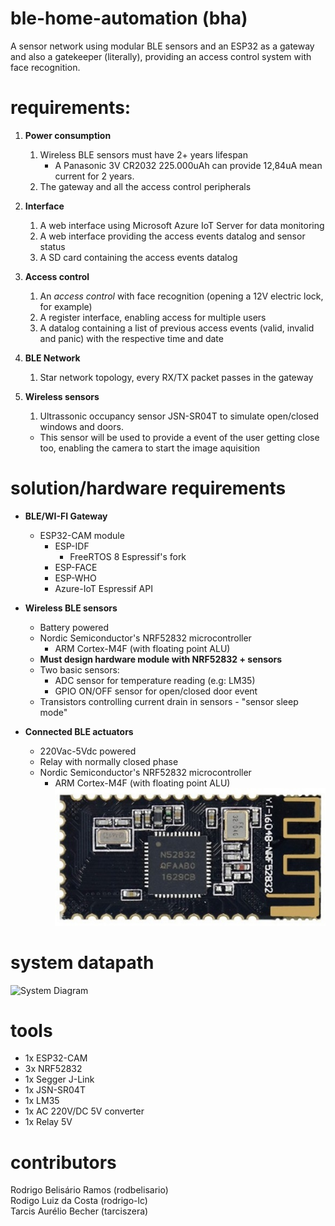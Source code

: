 # ble-home-automation (bha)
A sensor network using modular BLE sensors and an ESP32 as a gateway and also a gatekeeper (literally), providing an access control system with face recognition.

# requirements:
1. **Power consumption**
    1. Wireless BLE sensors must have 2+ years lifespan
        - A Panasonic 3V CR2032 225.000uAh can provide 12,84uA mean current for 2 years.
    2. The gateway and all the access control peripherals
    
2. **Interface**
    1. A web interface using Microsoft Azure IoT Server for data monitoring
    2. A web interface providing the access events datalog and sensor status
    3. A SD card containing the access events datalog
    
3. **Access control**
    1. An *access control* with face recognition (opening a 12V electric lock, for example)
    2. A register interface, enabling access for multiple users
    3. A datalog containing a list of previous access events (valid, invalid and panic) with the respective time and date
    
4. **BLE Network**
    1. Star network topology, every RX/TX packet passes in the gateway

5. **Wireless sensors**
    1. Ultrassonic occupancy sensor JSN-SR04T to simulate open/closed windows and doors.
      - This sensor will be used to provide a event of the user getting close too, enabling the camera to start the image aquisition
           
# solution/hardware requirements
* **BLE/WI-FI Gateway**
  - ESP32-CAM module
    - ESP-IDF
      - FreeRTOS 8 Espressif's fork
    - ESP-FACE
    - ESP-WHO
    - Azure-IoT Espressif API
    
* **Wireless BLE sensors**
  - Battery powered
  - Nordic Semiconductor's NRF52832 microcontroller
    - ARM Cortex-M4F (with floating point ALU)
  - **Must design hardware module with NRF52832 + sensors**
  - Two basic sensors:
    - ADC sensor for temperature reading (e.g: LM35)
    - GPIO ON/OFF sensor for open/closed door event
  - Transistors controlling current drain in sensors - "sensor sleep mode"
* **Connected BLE actuators**
  - 220Vac-5Vdc powered
  - Relay with normally closed phase
  - Nordic Semiconductor's NRF52832 microcontroller
    - ARM Cortex-M4F (with floating point ALU)
    ![NRF52832 module](docs/img/nrf52832_module.jpg)

# system datapath
  ![System Diagram](https://i.imgur.com/wHgt4r0.png)
  
# tools
  - 1x ESP32-CAM
  - 3x NRF52832
  - 1x Segger J-Link
  - 1x JSN-SR04T
  - 1x LM35
  - 1x AC 220V/DC 5V converter
  - 1x Relay 5V
 
# contributors
Rodrigo Belisário Ramos (rodbelisario)<br/>Rodigo Luiz da Costa (rodrigo-lc)<br/>Tarcis Aurélio Becher (tarciszera)

